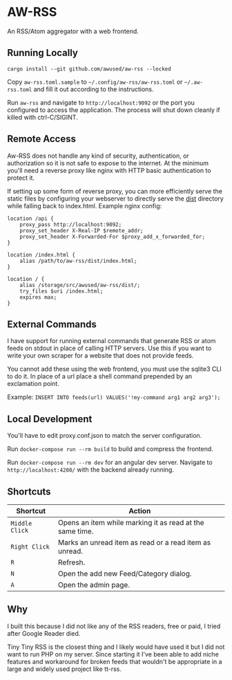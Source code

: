 # AW-RSS

An RSS/Atom aggregator with a web frontend.

## Running Locally

`cargo install --git github.com/awused/aw-rss --locked`

Copy `aw-rss.toml.sample` to `~/.config/aw-rss/aw-rss.toml` or `~/.aw-rss.toml`
and fill it out according to the instructions.

Run `aw-rss` and navigate to `http://localhost:9092` or the port you configured
to access the application. The process will shut down cleanly if killed with
ctrl-C/SIGINT.

## Remote Access

Aw-RSS does not handle any kind of security, authentication, or authorization so
it is not safe to expose to the internet. At the minimum you'll need a reverse
proxy like nginx with HTTP basic authentication to protect it.

If setting up some form of reverse proxy, you can more efficiently serve the
static files by configuring your webserver to directly serve the [dist](dist/)
directory while falling back to index.html. Example nginx config:

```
location /api {
    proxy_pass http://localhost:9092;
    proxy_set_header X-Real-IP $remote_addr;
    proxy_set_header X-Forwarded-For $proxy_add_x_forwarded_for;
}

location /index.html {
    alias /path/to/aw-rss/dist/index.html;
}

location / {
    alias /storage/src/awused/aw-rss/dist/;
    try_files $uri /index.html;
    expires max;
}
```

<!-- # Cloudflare -->
<!--  -->
<!-- I include some limited workarounds for cloudflare protectected feeds. I update this as necessary, it is currently using: -->
<!--  -->
<!-- * python3 -->
<!-- * [cloudscraper](https://github.com/venomous/cloudscraper) -->
<!--  -->
<!-- As a safeguard you'll have to use HTTPS and whitelist individual hosts in the config file to avoid running javascript you don't minimally trust. -->

## External Commands

I have support for running external commands that generate RSS or atom feeds on
stdout in place of calling HTTP servers. Use this if you want to write your own
scraper for a website that does not provide feeds.

You cannot add these using the web frontend, you must use the sqlite3 CLI to do it.
In place of a url place a shell command prepended by an exclamation point.

Example: `INSERT INTO feeds(url) VALUES('!my-command arg1 arg2 arg3');`

## Local Development

You'll have to edit proxy.conf.json to match the server configuration.

Run `docker-compose run --rm build` to build and compress the frontend.

Run `docker-compose run --rm dev` for an angular dev server.
Navigate to `http://localhost:4200/` with the backend already running.

## Shortcuts

Shortcut | Action
---------| ----------
`Middle Click` | Opens an item while marking it as read at the same time.
`Right Click` | Marks an unread item as read or a read item as unread.
`R` | Refresh.
`N` | Open the add new Feed/Category dialog.
`A` | Open the admin page.

## Why

I built this because I did not like any of the RSS readers, free or paid,
I tried after Google Reader died.

Tiny Tiny RSS is the closest thing and I likely would have used it but I
did not want to run PHP on my server. Since starting it I've been able to
add niche features and workaround for broken feeds that wouldn't be appropriate
in a large and widely used project like tt-rss.

